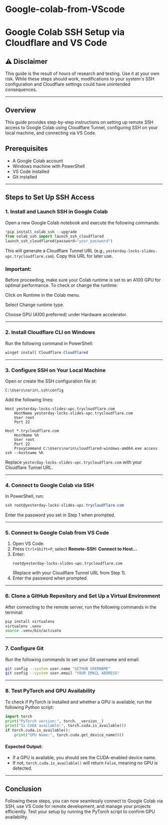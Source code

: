 # Google-colab-from-VScode

# Google Colab SSH Setup via Cloudflare and VS Code

## ⚠️ Disclaimer
This guide is the result of hours of research and testing. Use it at your own risk. While these steps should work, modifications to your system's SSH configuration and Cloudflare settings could have unintended consequences.

---

## Overview
This guide provides step-by-step instructions on setting up remote SSH access to Google Colab using Cloudflare Tunnel, configuring SSH on your local machine, and connecting via VS Code.

## Prerequisites
- A Google Colab account
- Windows machine with PowerShell
- VS Code installed
- Git installed

---
## Steps to Set Up SSH Access

### 1. Install and Launch SSH in Google Colab
Open a new Google Colab notebook and execute the following commands:
```python
!pip install colab_ssh --upgrade
from colab_ssh import launch_ssh_cloudflared
launch_ssh_cloudflared(password="your_password")
```
This will generate a Cloudflare Tunnel URL (e.g., `yesterday-locks-slides-upc.trycloudflare.com`). Copy this URL for later use.

 ### Important:

Before proceeding, make sure your Colab runtime is set to an A100 GPU for optimal performance.
To check or change the runtime:

Click on Runtime in the Colab menu.

Select Change runtime type.

Choose GPU (A100 preferred) under Hardware accelerator.


---
### 2. Install Cloudflare CLI on Windows
Run the following command in PowerShell:
```powershell
winget install Cloudflare.Cloudflared
```

---
### 3. Configure SSH on Your Local Machine
Open or create the SSH configuration file at:
```
C:\Users\narin\.ssh\config
```
Add the following lines:
```
Host yesterday-locks-slides-upc.trycloudflare.com
    HostName yesterday-locks-slides-upc.trycloudflare.com
    User root
    Port 22

Host *.trycloudflare.com
    HostName %h
    User root
    Port 22
    ProxyCommand C:\Users\narin\cloudflared-windows-amd64.exe access ssh --hostname %h
```
Replace `yesterday-locks-slides-upc.trycloudflare.com` with your Cloudflare Tunnel URL.

---
### 4. Connect to Google Colab via SSH
In PowerShell, run:
```powershell
ssh root@yesterday-locks-slides-upc.trycloudflare.com
```
Enter the password you set in Step 1 when prompted.

---
### 5. Connect to Google Colab from VS Code
1. Open VS Code.
2. Press `Ctrl+Shift+P`, select **Remote-SSH: Connect to Host...**
3. Enter:
   ```
   root@yesterday-locks-slides-upc.trycloudflare.com
   ```
   (Replace with your Cloudflare Tunnel URL from Step 1).
4. Enter the password when prompted.

---
### 6. Clone a GitHub Repository and Set Up a Virtual Environment
After connecting to the remote server, run the following commands in the terminal:
```sh
pip install virtualenv
virtualenv .venv
source .venv/bin/activate
```

---
### 7. Configure Git
Run the following commands to set your Git username and email:
```sh
git config --system user.name "GITHUB USERNAME"
git config --system user.email "YOUR EMAIL ADDRESS"
```

---
### 8. Test PyTorch and GPU Availability
To check if PyTorch is installed and whether a GPU is available, run the following Python script:
```python
import torch
print("PyTorch version:", torch.__version__)
print("Is CUDA available:", torch.cuda.is_available())
if torch.cuda.is_available():
    print("GPU Name:", torch.cuda.get_device_name(0))
```
#### Expected Output:
- If a GPU is available, you should see the CUDA-enabled device name.
- If not, `torch.cuda.is_available()` will return `False`, meaning no GPU is detected.

---
## Conclusion
Following these steps, you can now seamlessly connect to Google Colab via SSH, use VS Code for remote development, and manage your projects efficiently. Test your setup by running the PyTorch script to confirm GPU availability.

